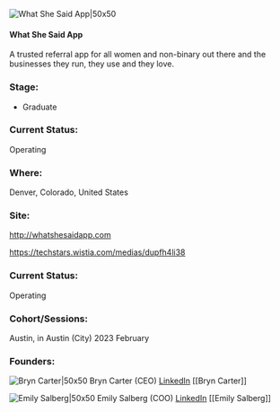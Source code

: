 

![What She Said App|50x50](http://apimg.techstars.com/sf/accounts/logo/Logo_8fd95979745a75eaafc17c5d1.jpeg)

#### What She Said App
A trusted referral app for all women and non-binary out there and the businesses they run, they use and they love.

### Stage: 
 - Graduate 

### Current Status: 
Operating

### Where:
Denver, Colorado, United States

### Site:
http://whatshesaidapp.com

https://techstars.wistia.com/medias/dupfh4li38



### Current Status: 
Operating

### Cohort/Sessions: 
Austin, in Austin (City) 2023 February

### Founders: 

![Bryn Carter|50x50]() Bryn Carter (CEO) [LinkedIn](https://linkedin.com/in/bryn-carter-b4863514) [[Bryn Carter]]

![Emily Salberg|50x50]() Emily Salberg (COO) [LinkedIn](https://linkedin.com/in/emilysalberg) [[Emily Salberg]]


